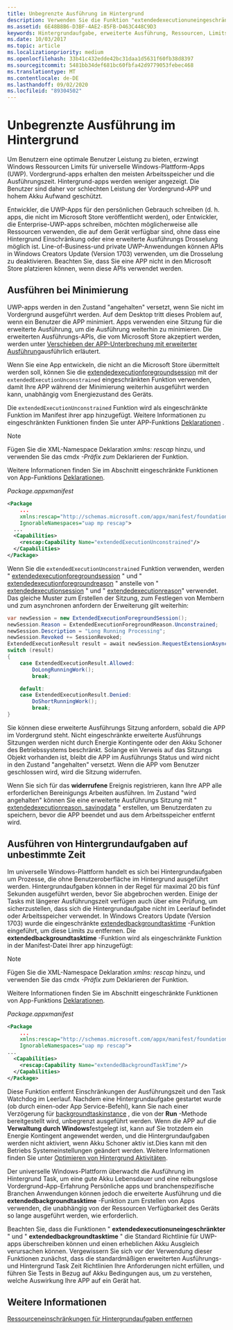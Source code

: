 ```yaml
---
title: Unbegrenzte Ausführung im Hintergrund
description: Verwenden Sie die Funktion "extendedexecutionuneingeschränkter", um eine Hintergrundaufgabe oder eine erweiterte Ausführungs Sitzung unbegrenzt im Hintergrund auszuführen.
ms.assetid: 6E48B8B6-D3BF-4AE2-85FB-D463C448C9D3
keywords: Hintergrundaufgabe, erweiterte Ausführung, Ressourcen, Limits, Hintergrundaufgabe
ms.date: 10/03/2017
ms.topic: article
ms.localizationpriority: medium
ms.openlocfilehash: 33b41c432edde42bc31daa1d5631f60fb38d8397
ms.sourcegitcommit: 5481bb34def681bc60fbfa42d9779053febec468
ms.translationtype: MT
ms.contentlocale: de-DE
ms.lasthandoff: 09/02/2020
ms.locfileid: "89304502"
---
```

# <a name="run-in-the-background-indefinitely"></a>Unbegrenzte Ausführung im Hintergrund

Um Benutzern eine optimale Benutzer Leistung zu bieten, erzwingt Windows Ressourcen Limits für universelle Windows-Plattform-Apps (UWP). Vordergrund-apps erhalten den meisten Arbeitsspeicher und die Ausführungszeit. Hintergrund-apps werden weniger angezeigt. Die Benutzer sind daher vor schlechten Leistung der Vordergrund-APP und hohem Akku Aufwand geschützt.

Entwickler, die UWP-Apps für den persönlichen Gebrauch schreiben (d. h. apps, die nicht im Microsoft Store veröffentlicht werden), oder Entwickler, die Enterprise-UWP-apps schreiben, möchten möglicherweise alle Ressourcen verwenden, die auf dem Gerät verfügbar sind, ohne dass eine Hintergrund Einschränkung oder eine erweiterte Ausführungs Drosselung möglich ist. Line-of-Business-und private UWP-Anwendungen können APIs in Windows Creators Update (Version 1703) verwenden, um die Drosselung zu deaktivieren. Beachten Sie, dass Sie eine APP nicht in den Microsoft Store platzieren können, wenn diese APIs verwendet werden.

## <a name="run-while-minimized"></a>Ausführen bei Minimierung

UWP-apps werden in den Zustand "angehalten" versetzt, wenn Sie nicht im Vordergrund ausgeführt werden. Auf dem Desktop tritt dieses Problem auf, wenn ein Benutzer die APP minimiert. Apps verwenden eine Sitzung für die erweiterte Ausführung, um die Ausführung weiterhin zu minimieren. Die erweiterten Ausführungs-APIs, die vom Microsoft Store akzeptiert werden, werden unter [Verschieben der APP-Unterbrechung mit erweiterter Ausführung](./run-minimized-with-extended-execution.md)ausführlich erläutert.

Wenn Sie eine App entwickeln, die nicht an die Microsoft Store übermittelt werden soll, können Sie die [extendedexecutionforegroundsession](/uwp/api/windows.applicationmodel.extendedexecution.foreground.extendedexecutionforegroundsession) mit der `extendedExecutionUnconstrained` eingeschränkten Funktion verwenden, damit Ihre APP während der Minimierung weiterhin ausgeführt werden kann, unabhängig vom Energiezustand des Geräts.  

Die `extendedExecutionUnconstrained` Funktion wird als eingeschränkte Funktion im Manifest ihrer app hinzugefügt. Weitere Informationen zu eingeschränkten Funktionen finden Sie unter APP-Funktions [Deklarationen](../packaging/app-capability-declarations.md) .

> [!NOTE]
> Fügen Sie die XML-Namespace Deklaration *xmlns: rescap* hinzu, und verwenden Sie das cmdx *-Präfix zum* Deklarieren der Funktion.
>
> Weitere Informationen finden Sie im Abschnitt eingeschränkte Funktionen von App-Funktions [Deklarationen](https://docs.microsoft.com/windows/uwp/packaging/app-capability-declarations).
>

_Package.appxmanifest_

```xml
<Package
    ...
    xmlns:rescap="http://schemas.microsoft.com/appx/manifest/foundation/windows10/restrictedcapabilities"
    IgnorableNamespaces="uap mp rescap">
  ...
  <Capabilities>
    <rescap:Capability Name="extendedExecutionUnconstrained"/>
  </Capabilities>
</Package>
```

Wenn Sie die `extendedExecutionUnconstrained` Funktion verwenden, werden " [extendedexecutionforegroundsession](/uwp/api/windows.applicationmodel.extendedexecution.foreground.extendedexecutionforegroundsession) " und " [extendedexecutionforegroundreason](/uwp/api/windows.applicationmodel.extendedexecution.foreground.extendedexecutionforegroundreason) " anstelle von " [extendedexecutionsession](/uwp/api/windows.applicationmodel.extendedexecution.extendedexecutionsession) " und " [extendedexecutionreason](/uwp/api/windows.applicationmodel.extendedexecution.extendedexecutionreason)" verwendet. Das gleiche Muster zum Erstellen der Sitzung, zum Festlegen von Membern und zum asynchronen anfordern der Erweiterung gilt weiterhin: 

```cs
var newSession = new ExtendedExecutionForegroundSession();
newSession.Reason = ExtendedExecutionForegroundReason.Unconstrained;
newSession.Description = "Long Running Processing";
newSession.Revoked += SessionRevoked;
ExtendedExecutionResult result = await newSession.RequestExtensionAsync();
switch (result)
{
    case ExtendedExecutionResult.Allowed:
        DoLongRunningWork();
        break;

    default:
    case ExtendedExecutionResult.Denied:
        DoShortRunningWork();
        break;
}
```

Sie können diese erweiterte Ausführungs Sitzung anfordern, sobald die APP im Vordergrund steht. Nicht eingeschränkte erweiterte Ausführungs Sitzungen werden nicht durch Energie Kontingente oder den Akku Schoner des Betriebssystems beschränkt. Solange ein Verweis auf das Sitzungs Objekt vorhanden ist, bleibt die APP im Ausführungs Status und wird nicht in den Zustand "angehalten" versetzt. Wenn die APP vom Benutzer geschlossen wird, wird die Sitzung widerrufen.

Wenn Sie sich für das **widerrufene** Ereignis registrieren, kann Ihre APP alle erforderlichen Bereinigungs Arbeiten ausführen. Im Zustand "wird angehalten" können Sie eine erweiterte Ausführungs Sitzung mit "   [extendedexecutionreason. savingdata](/uwp/api/windows.applicationmodel.extendedexecution.extendedexecutionreason) " erstellen, um Benutzerdaten zu speichern, bevor die APP beendet und aus dem Arbeitsspeicher entfernt wird.

## <a name="run-background-tasks-indefinitely"></a>Ausführen von Hintergrundaufgaben auf unbestimmte Zeit

Im universelle Windows-Plattform handelt es sich bei Hintergrundaufgaben um Prozesse, die ohne Benutzeroberfläche im Hintergrund ausgeführt werden. Hintergrundaufgaben können in der Regel für maximal 20 bis fünf Sekunden ausgeführt werden, bevor Sie abgebrochen werden. Einige der Tasks mit längerer Ausführungszeit verfügen auch über eine Prüfung, um sicherzustellen, dass sich die Hintergrundaufgabe nicht im Leerlauf befindet oder Arbeitsspeicher verwendet. In Windows Creators Update (Version 1703) wurde die eingeschränkte [extendedbackgroundtasktime](../packaging/app-capability-declarations.md) -Funktion eingeführt, um diese Limits zu entfernen. Die **extendedbackgroundtasktime** -Funktion wird als eingeschränkte Funktion in der Manifest-Datei Ihrer app hinzugefügt:

> [!NOTE]
> Fügen Sie die XML-Namespace Deklaration *xmlns: rescap* hinzu, und verwenden Sie das cmdx *-Präfix zum* Deklarieren der Funktion.
>
> Weitere Informationen finden Sie im Abschnitt eingeschränkte Funktionen von App-Funktions [Deklarationen](https://docs.microsoft.com/windows/uwp/packaging/app-capability-declarations).
>

_Package.appxmanifest_

```xml
<Package
    ... 
    xmlns:rescap="http://schemas.microsoft.com/appx/manifest/foundation/windows10/restrictedcapabilities"
    IgnorableNamespaces="uap mp rescap">
...
  <Capabilities>
    <rescap:Capability Name="extendedBackgroundTaskTime"/>
  </Capabilities>
</Package>
```

Diese Funktion entfernt Einschränkungen der Ausführungszeit und den Task Watchdog im Leerlauf. Nachdem eine Hintergrundaufgabe gestartet wurde (ob durch einen-oder App Service-Befehl), kann Sie nach einer Verzögerung für [backgroundtaskinstance](/uwp/api/Windows.ApplicationModel.Background.IBackgroundTaskInstance) , die von der **Run** -Methode bereitgestellt wird, unbegrenzt ausgeführt werden. Wenn die APP auf die **Verwaltung durch Windows**festgelegt ist, kann auf Sie trotzdem ein Energie Kontingent angewendet werden, und die Hintergrundaufgaben werden nicht aktiviert, wenn Akku Schoner aktiv ist.Dies kann mit den Betriebs Systemeinstellungen geändert werden. Weitere Informationen finden Sie unter [Optimieren von Hintergrund Aktivitäten](../debug-test-perf/optimize-background-activity.md).

Der universelle Windows-Plattform überwacht die Ausführung im Hintergrund Task, um eine gute Akku Lebensdauer und eine reibungslose Vordergrund-App-Erfahrung Persönliche apps und branchenspezifische Branchen Anwendungen können jedoch die erweiterte Ausführung und die **extendedbackgroundtasktime** -Funktion zum Erstellen von Apps verwenden, die unabhängig von der Ressourcen Verfügbarkeit des Geräts so lange ausgeführt werden, wie erforderlich.

Beachten Sie, dass die Funktionen " **extendedexecutionuneingeschränkter** " und " **extendedbackgroundtasktime** " die Standard Richtlinie für UWP-apps überschreiben können und einen erheblichen Akku Ausgleich verursachen können. Vergewissern Sie sich vor der Verwendung dieser Funktionen zunächst, dass die standardmäßigen erweiterten Ausführungs-und Hintergrund Task Zeit Richtlinien Ihre Anforderungen nicht erfüllen, und führen Sie Tests in Bezug auf Akku Bedingungen aus, um zu verstehen, welche Auswirkung Ihre APP auf ein Gerät hat.

## <a name="see-also"></a>Weitere Informationen

[Ressourceneinschränkungen für Hintergrundaufgaben entfernen](/windows/application-management/enterprise-background-activity-controls)